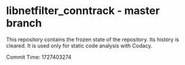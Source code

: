 # libnetfilter_conntrack - master branch

This repository contains the frozen state of the repository.
Its history is cleared. It is used only for static code
analysis with Codacy.

Commit Time: 1727403274